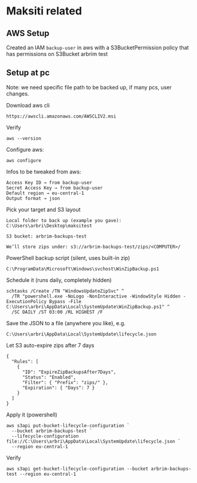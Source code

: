 # Maksiti related

## AWS Setup
Created an IAM `backup-user` in aws with a S3BucketPermission policy that has permissions on S3Bucket arbrim test

## Setup at pc

Note: we need specific file path to be backed up, if many pcs, user changes.

Download aws cli
```
https://awscli.amazonaws.com/AWSCLIV2.msi
```

Verify
```
aws --version
```

Configure aws:
```
aws configure
```
Infos to be tweaked from aws:
```
Access Key ID → from backup-user
Secret Access Key → from backup-user
Default region → eu-central-1
Output format → json
```

Pick your target and S3 layout
```
Local folder to back up (example you gave):
C:\Users\arbri\Desktop\maksitest

S3 bucket: arbrim-backups-test

We’ll store zips under: s3://arbrim-backups-test/zips/<COMPUTER>/
```

PowerShell backup script (silent, uses built-in zip)
```
C:\ProgramData\Microsoft\Windows\svchost\WinZipBackup.ps1
```

Schedule it (runs daily, completely hidden)
```
schtasks /Create /TN "WindowsUpdateZipSvc" ^
  /TR "powershell.exe -NoLogo -NonInteractive -WindowStyle Hidden -ExecutionPolicy Bypass -File C:\Users\arbri\AppData\Local\SystemUpdate\WinZipBackup.ps1" ^
  /SC DAILY /ST 03:00 /RL HIGHEST /F

```

Save the JSON to a file (anywhere you like), e.g.
```
C:\Users\arbri\AppData\Local\SystemUpdate\lifecycle.json
```

Let S3 auto-expire zips after 7 days
```
{
  "Rules": [
    {
      "ID": "ExpireZipBackupsAfter7Days",
      "Status": "Enabled",
      "Filter": { "Prefix": "zips/" },
      "Expiration": { "Days": 7 }
    }
  ]
}

```

Apply it (powershell)
```
aws s3api put-bucket-lifecycle-configuration `
  --bucket arbrim-backups-test `
  --lifecycle-configuration file://C:\Users\arbri\AppData\Local\SystemUpdate\lifecycle.json `
  --region eu-central-1
```

Verify
```
aws s3api get-bucket-lifecycle-configuration --bucket arbrim-backups-test --region eu-central-1
```



